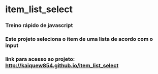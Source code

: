 # item_list_select

### Treino rápido de javascript

### Este projeto seleciona o item de uma lista de acordo com o input

### link para acesso ao projeto: http://kaiquew854.github.io/item_list_select